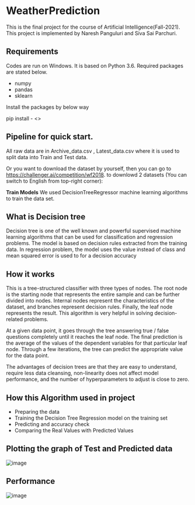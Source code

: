 # WeatherPrediction

This is the final project for the course of Artificial Intelligence(Fall-2021). This project is implemented by Naresh Panguluri and Siva Sai Parchuri.

## Requirements
Codes are run on Windows. It is based on Python 3.6. Required packages are stated below.

- numpy
- pandas
- sklearn

Install the packages by below way

pip install - <<package>>

## Pipeline for quick start.
All raw data are in Archive_data.csv , Latest_data.csv where it is used to split data into Train and Test data.

Or you want to download the dataset by yourself, then you can go to https://challenger.ai/competition/wf2018. to downlowd 2 datasets (You can switch to English from top-right corner):

**Train Models**
We used DecisionTreeRegressor machine learning algorithms to train the data set.

## What is Decision tree
  
Decision tree is one of the well known and powerful supervised machine learning algorithms that can be used for classification and regression problems. The model is based on decision rules extracted from the training data. In regression problem, the model uses the value instead of class and mean squared error is used to for a decision accuracy

## How it works
  
This is a tree-structured classifier with three types of nodes. The root node is the starting node that represents the entire sample and can be further divided into  nodes. Internal nodes represent the characteristics of the dataset, and  branches represent  decision rules. Finally, the leaf node represents the result. This algorithm is very helpful in solving decision-related problems.

At a given data point, it goes through the  tree  answering true / false questions completely until it reaches the leaf node. The final prediction is the average of the values of the dependent variables for that particular leaf node. Through a few iterations, the tree can predict the appropriate value for the data point.

The advantages of decision trees are that they are easy to understand, require less data cleansing, non-linearity does not affect model performance, and the number of hyperparameters to adjust is close to zero.

## How this Algorithm used in project
 
- Preparing the data
- Training the Decision Tree Regression model on the training set
- Predicting and accuracy check
- Comparing the Real Values with Predicted Values
 
## Plotting the graph of Test and Predicted data

  ![image](https://user-images.githubusercontent.com/95735293/145894683-c43393a7-237f-4eb7-b7a6-93a2fc5d084f.png)

  
## Performance
  
![image](https://user-images.githubusercontent.com/95735293/145894711-080db206-4a77-4369-9321-273ebab9d0f1.png)
